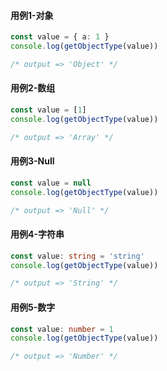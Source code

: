 #### 用例1-对象

```typescript
const value = { a: 1 }
console.log(getObjectType(value))

/* output => 'Object' */
```

#### 用例2-数组

```typescript
const value = [1]
console.log(getObjectType(value))

/* output => 'Array' */
```

#### 用例3-Null

```typescript
const value = null
console.log(getObjectType(value))

/* output => 'Null' */
```

#### 用例4-字符串

```typescript
const value: string = 'string'
console.log(getObjectType(value))

/* output => 'String' */
```

#### 用例5-数字

```typescript
const value: number = 1
console.log(getObjectType(value))

/* output => 'Number' */
```


